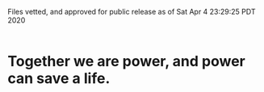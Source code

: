 Files vetted, and approved for public release as of Sat Apr  4 23:29:25 PDT 2020<br><br><h1>Together we are power, and power can save a life.</h1>
